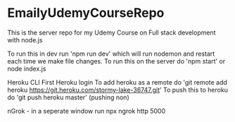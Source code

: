 # EmailyUdemyCourseRepo
 
This is the server repo for my Udemy Course on Full stack development with node.js

To run this in dev run 'npm run dev' which will run nodemon and restart each time we make file changes. 
To run this on the server do 'npm start' or node index.js

Heroku CLI
First Heroku login
To add heroku as a remote do 'git remote add heroku https://git.heroku.com/stormy-lake-36747.git'
To push this to heroku do 'git push heroku master' (pushing non)


nGrok - in a seperate window run npx ngrok http 5000